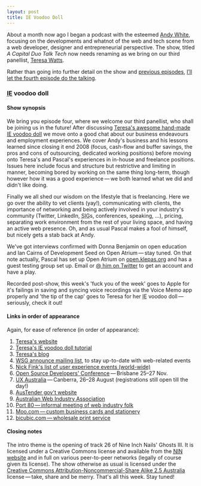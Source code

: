 ```yaml
---
layout: post
title: IE Voodoo Doll
---
```


About a month now ago I began a podcast with the esteemed [Andy White](http://arcwhite.org), focusing on the developments and whatnot of the web and tech scene from a web developer, designer and entrepreneurial perspective. The show, titled <em>A Capital Duo Talk Tech</em> now needs renaming as we bring on our third panellist, [Teresa Watts](http://teresawatts.com).

Rather than going into further detail on the show and [previous episodes](http://arcwhite.org/category/podcasts/), <a href="http://arcwhite.org/2009/08/20/a-capital-trio-talk-tech-episode-four-no-silly-voice/" title="Download, stream, and/or subscribe to the show over at Andy&rsquo;s website">I&rsquo;ll let the fourth episode do the talking</a>.

### <acronym title="Internet Explorer">IE</acronym> voodoo doll

#### Show synopsis

We bring you episode four, where we welcome our third panellist, who shall be joining us in the future! After discussing [Teresa's awesome hand-made <acronym title="Internet Explorer">IE</acronym> voodoo doll](http://www.chigarden.com/2007/10/tutorial-making-the-ie-voodoo-doll/) we move onto a good chat about our business endeavours and employment experiences. We cover Andy's business and his lessons learned since closing it end 2008 (focus, cash-flow and buffer savings, the pros and cons of outsourcing, dedicated working positions) before moving onto Teresa's and Pascal's experiences in in-house and freelance positions. Issues here include focus and structure but restrictive and limiting in manner, becoming bored by working on the same thing long-term, though however how it was a good experience&thinsp;&mdash;&thinsp;we both learned what we did and didn't like doing.

Finally we all shed our wisdom on the lifestyle that is freelancing. Here we go over the ability to vet clients (yay!), communicating with clients, the importance of networking and being actively involved in your industry's community (Twitter, LinkedIn, <acronym title="Special Interest Group">SIG</acronym>s, conferences, speaking, ...), pricing, separating work environment from the rest of your living space, and having an active web presence. Oh, and as usual Pascal makes a fool of himself, but nicely gets a stab back at Andy.

We've got interviews confirmed with Donna Benjamin on open education and Ian Cairns of Development Seed on Open Atrium&thinsp;&mdash;&thinsp;stay tuned. On that note actually, Pascal has set up Open Atrium on <a href="http://open.klepas.org" title="Pascal&rsquo; Open Atrium instance">open.klepas.org</a> and has a guest testing group set up. Email or <a href="http://twitter.com/klepas" title="Pascal&rsquo; Twitter profile">@ him on Twitter</a> to get an account and have a play.

Recorded post-show, this week's 'fuck you of the week' goes to Apple for it's failings in saving and syncing voice recordings via the Voice Memo app properly and 'the tip of the cap' goes to Teresa for her <acronym title="Internet Explorer">IE</acronym> voodoo doll&thinsp;&mdash;&thinsp;seriously, check it out!

#### Links in order of appearance

Again, for ease of reference (in order of appearance):

1. [Teresa's website](http://teresawatts.com)
2. [Teresa's <acronym title="Internet Explorer">IE</acronym> voodoo doll tutorial](http://www.chigarden.com/2007/10/tutorial-making-the-ie-voodoo-doll/)
3. [Teresa's blog](http://www.chigarden.com)
4. [WSG announce mailing list](http://webstandardsgroup.org/mail/), to stay up-to-date with web-related events
5. [Nick Fink's list of user experience events (world-wide)](http://www.nickfinck.com/blog/entry/user_experience_events/)
6. [Open Source Developers' Conference](http://www.osdc.com.au/)&thinsp;&mdash;&thinsp;Brisbane 25–27 Nov.
7. [UX Australia](http://www.uxaustralia.com.au)&thinsp;&mdash;&thinsp;Canberra, 26–28 August (registrations still open till the day!)
8. [AusTender gov't website](https://www.tenders.gov.au)
9. [Australian Web Industry Association](http://www.webindustry.asn.au/)
10. [Port 80&thinsp;&mdash;&thinsp;informal meeting of web industry folk](http://www.webindustry.asn.au/)
11. [Moo.com&thinsp;&mdash;&thinsp;custom business cards and stationery](http://moo.com/)
12. [bicubic.com&thinsp;&mdash;&thinsp;wholesale print service](http://bicubic.com.au/)

#### Closing notes

The intro theme is the opening of track 26 of Nine Inch Nails' Ghosts III. It is licensed under a Creative Commons license and available from the [<acronym title="Nine Inch Nails">NIN</acronym> website](http://ghosts.nin.com/main/order_options) and in full on various peer-to-peer networks (legally of course given its license). The show otherwise as usual is licensed under the [Creative Commons Attribution-Noncommercial-Share Alike 2.5 Australia](http://creativecommons.org/licenses/by-nc-sa/2.5/au/) license&thinsp;&mdash;&thinsp;take, share and be merry. That's all this week. Stay tuned!